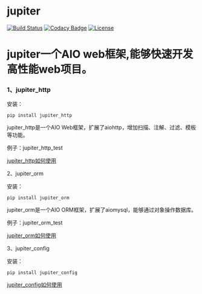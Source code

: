 # jupiter

[![Build Status](https://travis-ci.org/dianbaer/jupiter.svg?branch=master)](https://travis-ci.org/dianbaer/jupiter)
[![Codacy Badge](https://api.codacy.com/project/badge/Grade/4ff28a43b3004a058f80e930a05df77d)](https://www.codacy.com/app/232365732/jupiter?utm_source=github.com&amp;utm_medium=referral&amp;utm_content=dianbaer/jupiter&amp;utm_campaign=Badge_Grade)
[![License](https://img.shields.io/badge/License-MIT-blue.svg)](LICENSE)


# jupiter一个AIO web框架,能够快速开发高性能web项目。


### 1、jupiter_http

安装：
	
	pip install jupiter_http
	

jupiter_http是一个AIO Web框架，扩展了aiohttp，增加扫描、注解、过滤、模板等功能。


例子：jupiter_http_test


[jupiter_http如何使用](./jupiter_http)



2、jupiter_orm

安装：

	pip install jupiter_orm
	

jupiter_orm是一个AIO ORM框架，扩展了aiomysql，能够通过对象操作数据库。


例子：jupiter_orm_test


[jupiter_orm如何使用](./jupiter_orm)


3、jupiter_config

安装：

	pip install jupiter_config
	
	
[jupiter_config如何使用](./jupiter_config)



	
